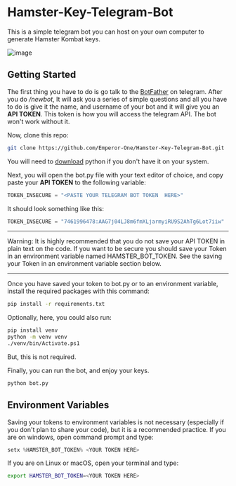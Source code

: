 # Hamster-Key-Telegram-Bot

This is a simple telegram bot you can host on your own computer to generate 
Hamster Kombat keys.

![image](https://github.com/user-attachments/assets/507482c8-e139-437c-ab97-2c7d52123a1c)

## Getting Started

The first thing you have to do is go talk to the [BotFather](https://t.me/BotFather) on telegram.
After you do _/newbot_, It will ask you a series of simple questions and all you
have to do is give it the name, and username of your bot and it will give you
an **API TOKEN**. This token is how you will access the telegram API. The bot
won't work without it.

Now, clone this repo:
```sh
git clone https://github.com/Emperor-One/Hamster-Key-Telegram-Bot.git
```
You will need to [download](https://www.python.org/downloads/) python if you don't have it on your system.

Next, you will open the bot.py file with your text editor of choice, and copy paste your **API TOKEN** to the following variable:
```python
TOKEN_INSECURE = "<PASTE YOUR TELEGRAM BOT TOKEN  HERE>"
```
It should look something like this:
```python
TOKEN_INSECURE = "7461996478:AAG7j04LJ8m6fmXLjarmyiRU9S2AhTg6Lot7iiw"
```
---
Warning: It is highly recommended that you do not save your API TOKEN in plain text
on the code. If you want to be secure you should save your Token in an environment
variable named HAMSTER\_BOT\_TOKEN. See the saving your Token in an environment variable
section below.

---

Once you have saved your token to bot.py or to an environment variable, install the required packages with this command:
```sh
pip install -r requirements.txt
```

Optionally, here, you could also run:
```sh
pip install venv
python -m venv venv
./venv/bin/Activate.ps1
```
But, this is not required. 

Finally, you can run the bot, and enjoy your keys.
```sh
python bot.py
```

## Environment Variables
Saving your tokens to environment variables is not necessary (especially if you don't plan to share your code), 
but it is a recommended practice. 
If you are on windows, open command prompt and type:
```powershell
setx %HAMSTER_BOT_TOKEN% <YOUR TOKEN HERE>
```
If you are on Linux or macOS, open your terminal and type:
```sh
export HAMSTER_BOT_TOKEN=<YOUR TOKEN HERE>
```

